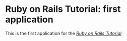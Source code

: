 # Ruby on Rails Tutorial: first application

This is the first application for the
[*Ruby on Rails Tutorial*](http://railstutorial.org)